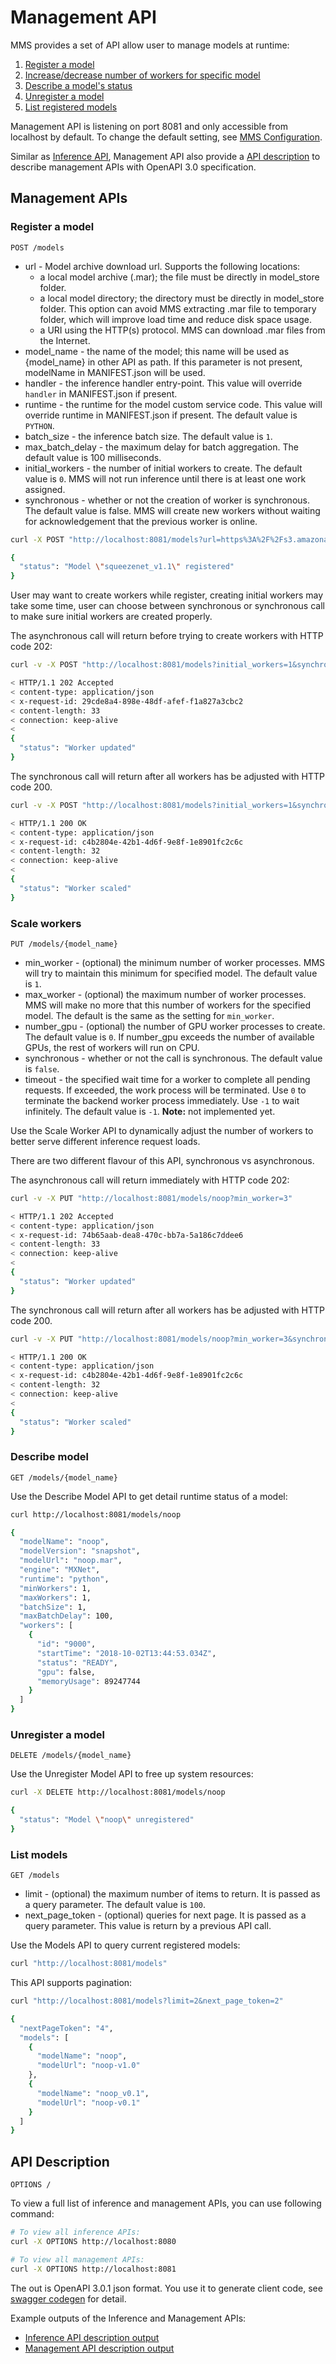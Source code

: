 # Management API

MMS provides a set of API allow user to manage models at runtime:
1. [Register a model](#register-a-model)
2. [Increase/decrease number of workers for specific model](#scale-workers)
3. [Describe a model's status](#describe-model)
4. [Unregister a model](#unregister-a-model)
5. [List registered models](#list-models)

Management API is listening on port 8081 and only accessible from localhost by default. To change the default setting, see [MMS Configuration](configuration.md).

Similar as [Inference API](inference_api.md), Management API also provide a [API description](#api-description) to describe management APIs with OpenAPI 3.0 specification.

## Management APIs

### Register a model

`POST /models`
* url - Model archive download url. Supports the following locations:
    * a local model archive (.mar); the file must be directly in model_store folder.
    * a local model directory; the directory must be directly in model_store folder. This option can avoid MMS extracting .mar file to temporary folder, which will improve load time and reduce disk space usage.
    * a URI using the HTTP(s) protocol. MMS can download .mar files from the Internet.
* model_name - the name of the model; this name will be used as {model_name} in other API as path. If this parameter is not present, modelName in MANIFEST.json will be used.
* handler - the inference handler entry-point. This value will override `handler` in MANIFEST.json if present.
* runtime - the runtime for the model custom service code. This value will override runtime in MANIFEST.json if present. The default value is `PYTHON`.
* batch_size - the inference batch size. The default value is `1`.
* max_batch_delay - the maximum delay for batch aggregation. The default value is 100 milliseconds.
* initial_workers - the number of initial workers to create. The default value is `0`. MMS will not run inference until there is at least one work assigned.
* synchronous - whether or not the creation of worker is synchronous. The default value is false. MMS will create new workers without waiting for acknowledgement that the previous worker is online.

```bash
curl -X POST "http://localhost:8081/models?url=https%3A%2F%2Fs3.amazonaws.com%2Fmodel-server%2Fmodels%2Fsqueezenet_v1.1%2Fsqueezenet_v1.1.model"

{
  "status": "Model \"squeezenet_v1.1\" registered"
}
```

User may want to create workers while register, creating initial workers may take some time, user can choose between synchronous or synchronous call to make sure initial workers are created properly.

The asynchronous call will return before trying to create workers with HTTP code 202:

```bash
curl -v -X POST "http://localhost:8081/models?initial_workers=1&synchronous=false&url=https%3A%2F%2Fs3.amazonaws.com%2Fmodel-server%2Fmodels%2Fsqueezenet_v1.1%2Fsqueezenet_v1.1.model"

< HTTP/1.1 202 Accepted
< content-type: application/json
< x-request-id: 29cde8a4-898e-48df-afef-f1a827a3cbc2
< content-length: 33
< connection: keep-alive
< 
{
  "status": "Worker updated"
}
```

The synchronous call will return after all workers has be adjusted with HTTP code 200.

```bash
curl -v -X POST "http://localhost:8081/models?initial_workers=1&synchronous=true&url=https%3A%2F%2Fs3.amazonaws.com%2Fmodel-server%2Fmodels%2Fsqueezenet_v1.1%2Fsqueezenet_v1.1.model"

< HTTP/1.1 200 OK
< content-type: application/json
< x-request-id: c4b2804e-42b1-4d6f-9e8f-1e8901fc2c6c
< content-length: 32
< connection: keep-alive
< 
{
  "status": "Worker scaled"
}
```


### Scale workers

`PUT /models/{model_name}`
* min_worker - (optional) the minimum number of worker processes. MMS will try to maintain this minimum for specified model. The default value is `1`.
* max_worker - (optional) the maximum number of worker processes. MMS will make no more that this number of workers for the specified model. The default is the same as the setting for `min_worker`.
* number_gpu - (optional) the number of GPU worker processes to create. The default value is `0`. If number_gpu exceeds the number of available GPUs, the rest of workers will run on CPU.
* synchronous - whether or not the call is synchronous. The default value is `false`.
* timeout - the specified wait time for a worker to complete all pending requests. If exceeded, the work process will be terminated. Use `0` to terminate the backend worker process immediately. Use `-1` to wait infinitely. The default value is `-1`. 
**Note:** not implemented yet.

Use the Scale Worker API to dynamically adjust the number of workers to better serve different inference request loads.

There are two different flavour of this API, synchronous vs asynchronous.

The asynchronous call will return immediately with HTTP code 202:

```bash
curl -v -X PUT "http://localhost:8081/models/noop?min_worker=3"

< HTTP/1.1 202 Accepted
< content-type: application/json
< x-request-id: 74b65aab-dea8-470c-bb7a-5a186c7ddee6
< content-length: 33
< connection: keep-alive
< 
{
  "status": "Worker updated"
}
```

The synchronous call will return after all workers has be adjusted with HTTP code 200.

```bash
curl -v -X PUT "http://localhost:8081/models/noop?min_worker=3&synchronous=true"

< HTTP/1.1 200 OK
< content-type: application/json
< x-request-id: c4b2804e-42b1-4d6f-9e8f-1e8901fc2c6c
< content-length: 32
< connection: keep-alive
< 
{
  "status": "Worker scaled"
}
```

### Describe model

`GET /models/{model_name}`

Use the Describe Model API to get detail runtime status of a model:

```bash
curl http://localhost:8081/models/noop

{
  "modelName": "noop",
  "modelVersion": "snapshot",
  "modelUrl": "noop.mar",
  "engine": "MXNet",
  "runtime": "python",
  "minWorkers": 1,
  "maxWorkers": 1,
  "batchSize": 1,
  "maxBatchDelay": 100,
  "workers": [
    {
      "id": "9000",
      "startTime": "2018-10-02T13:44:53.034Z",
      "status": "READY",
      "gpu": false,
      "memoryUsage": 89247744
    }
  ]
}
```

### Unregister a model

`DELETE /models/{model_name}`

Use the Unregister Model API to free up system resources:

```bash
curl -X DELETE http://localhost:8081/models/noop

{
  "status": "Model \"noop\" unregistered"
}
```

### List models

`GET /models`
* limit - (optional) the maximum number of items to return. It is passed as a query parameter. The default value is `100`.
* next_page_token - (optional) queries for next page. It is passed as a query parameter. This value is return by a previous API call.

Use the Models API to query current registered models:

```bash
curl "http://localhost:8081/models"
```

This API supports pagination:

```bash
curl "http://localhost:8081/models?limit=2&next_page_token=2"

{
  "nextPageToken": "4",
  "models": [
    {
      "modelName": "noop",
      "modelUrl": "noop-v1.0"
    },
    {
      "modelName": "noop_v0.1",
      "modelUrl": "noop-v0.1"
    }
  ]
}
```


## API Description

`OPTIONS /`

To view a full list of inference and management APIs, you can use following command:

```bash
# To view all inference APIs:
curl -X OPTIONS http://localhost:8080

# To view all management APIs:
curl -X OPTIONS http://localhost:8081
```

The out is OpenAPI 3.0.1 json format. You use it to generate client code, see [swagger codegen](https://swagger.io/swagger-codegen/) for detail.

Example outputs of the Inference and Management APIs:
* [Inference API description output](../frontend/server/src/test/resources/inference_open_api.json)
* [Management API description output](../frontend/server/src/test/resources/management_open_api.json)
